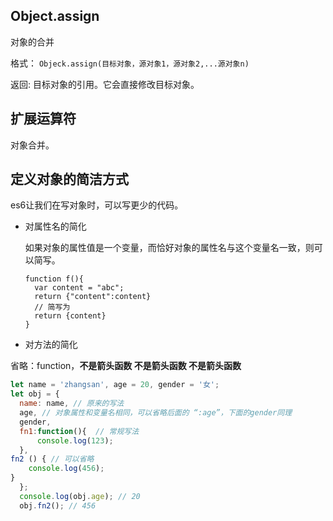 ## Object.assign

对象的合并

格式： `Objeck.assign(目标对象，源对象1，源对象2,...源对象n)`

返回:  目标对象的引用。它会直接修改目标对象。



## 扩展运算符

对象合并。



## 定义对象的简洁方式

es6让我们在写对象时，可以写更少的代码。

- 对属性名的简化

  如果对象的属性值是一个变量，而恰好对象的属性名与这个变量名一致，则可以简写。

  ```
  function f(){
  	var content = "abc";
  	return {"content":content}
  	// 简写为
  	return {content}
  }
  ```

- 对方法的简化

省略：function，**不是箭头函数  不是箭头函数  不是箭头函数**

  ```js
  let name = 'zhangsan', age = 20, gender = '女';
  let obj = {
    name: name, // 原来的写法
    age, // 对象属性和变量名相同，可以省略后面的 “:age”，下面的gender同理
    gender,
    fn1:function(){  // 常规写法
        console.log(123);
    },
  fn2 () { // 可以省略 
      console.log(456);
  }
	};
	console.log(obj.age); // 20
	obj.fn2(); // 456
  ```

